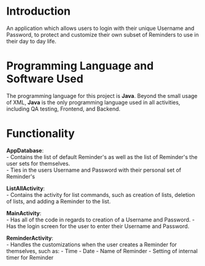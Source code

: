 # Introduction
An application which allows users to login with their unique Username and Password, to protect and customize their own subset of Reminders to use in their day to day life.

# Programming Language and Software Used
The programming language for this project is **Java**. Beyond the small usage of XML, **Java** is the only programming language used in all activities, including QA testing, Frontend, and Backend.

# Functionality
  **AppDatabase**: <br /> - Contains the list of default Reminder's as well as the list of Reminder's the user sets for themselves.\
                     - Ties in the users Username and Password with their personal set of Reminder's
    
  **ListAllActivity**: <br />  - Contains the activity for list commands, such as creation of lists, deletion of lists, and adding a Reminder to the list.
    
  **MainActivity**:<br /> - Has all of the code in regards to creation of a Username and Password.
       - Has the login screen for the user to enter their Username and Password.
  
  **ReminderActivity**: <br />  - Handles the customizations when the user creates a Reminder for themselves, such as:
      - Time
      - Date
      - Name of Reminder
      - Setting of internal timer for Reminder
    
